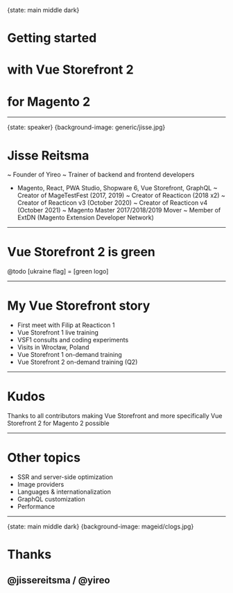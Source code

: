 {state: main middle dark}
# Getting started
# with Vue Storefront 2
# for Magento 2

---
{state: speaker}
{background-image: generic/jisse.jpg}
# Jisse Reitsma
~ Founder of Yireo
~ Trainer of backend and frontend developers
- Magento, React, PWA Studio, Shopware 6, Vue Storefront, GraphQL
  ~ Creator of MageTestFest (2017, 2019)
  ~ Creator of Reacticon (2018 x2)
  ~ Creator of Reacticon v3 (October 2020)
  ~ Creator of Reacticon v4 (October 2021)
  ~ Magento Master 2017/2018/2019 Mover
  ~ Member of ExtDN (Magento Extension Developer Network)

---
# Vue Storefront 2 is green

@todo
[ukraine flag] = [green logo]

---
# My Vue Storefront story
- First meet with Filip at Reacticon 1
- Vue Storefront 1 live training
- VSF1 consults and coding experiments
- Visits in Wrocław, Poland
- Vue Storefront 1 on-demand training
- Vue Storefront 2 on-demand training (Q2)

---
# Kudos

Thanks to all contributors making Vue Storefront and more specifically Vue Storefront 2 for Magento 2 possible


---
# Other topics
- SSR and server-side optimization
- Image providers
- Languages & internationalization
- GraphQL customization
- Performance


---
{state: main middle dark}
{background-image: mageid/clogs.jpg}
# Thanks
## @jissereitsma / @yireo
